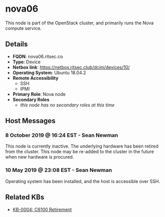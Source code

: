 # nova06

This node is part of the OpenStack cluster, and primarily runs the Nova compute
service.

## Details

- **FQDN**: nova06.ritsec.co
- **Type**: Device
- **Netbox link**: https://netbox.ritsec.club/dcim/devices/10/
- **Operating System**: Ubuntu 18.04.2
- **Remote Accessibility**
  - SSH
  - IPMI
- **Primary Role**: Nova node
- **Secondary Roles**
    - _this node has no secondary roles at this time_

## Host Messages

### 8 October 2019 @ 16:24 EST - Sean Newman

This node is currently inactive. The underlying hardware has been retired from
the cluster. This node may be re-added to the cluster in the future when new
hardware is procured.

### 10 May 2019 @ 23:08 EST - Sean Newman

Operating system has been installed, and the host is accessible over SSH.

## Related KBs

- [KB-0004: C6100 Retirement](../kbs/KB-0004.md)